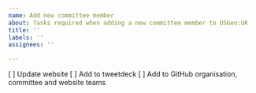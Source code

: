 ```yaml
---
name: Add new committee member
about: Tasks required when adding a new committee member to OSGeo:UK
title: ''
labels: ''
assignees: ''

---
```


[ ] Update website
[ ] Add to tweetdeck
[ ] Add to GitHub organisation, committee and website teams
